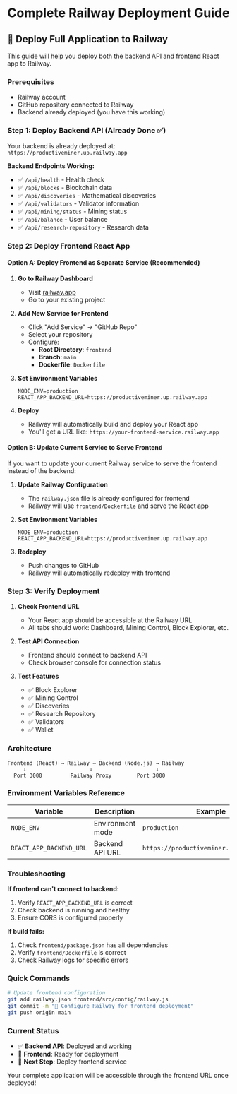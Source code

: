 # Complete Railway Deployment Guide

## 🚀 Deploy Full Application to Railway

This guide will help you deploy both the backend API and frontend React app to Railway.

### Prerequisites
- Railway account
- GitHub repository connected to Railway
- Backend already deployed (you have this working)

### Step 1: Deploy Backend API (Already Done ✅)

Your backend is already deployed at: `https://productiveminer.up.railway.app`

**Backend Endpoints Working:**
- ✅ `/api/health` - Health check
- ✅ `/api/blocks` - Blockchain data
- ✅ `/api/discoveries` - Mathematical discoveries
- ✅ `/api/validators` - Validator information
- ✅ `/api/mining/status` - Mining status
- ✅ `/api/balance` - User balance
- ✅ `/api/research-repository` - Research data

### Step 2: Deploy Frontend React App

#### Option A: Deploy Frontend as Separate Service (Recommended)

1. **Go to Railway Dashboard**
   - Visit [railway.app](https://railway.app)
   - Go to your existing project

2. **Add New Service for Frontend**
   - Click "Add Service" → "GitHub Repo"
   - Select your repository
   - Configure:
     - **Root Directory**: `frontend`
     - **Branch**: `main`
     - **Dockerfile**: `Dockerfile`

3. **Set Environment Variables**
   ```
   NODE_ENV=production
   REACT_APP_BACKEND_URL=https://productiveminer.up.railway.app
   ```

4. **Deploy**
   - Railway will automatically build and deploy your React app
   - You'll get a URL like: `https://your-frontend-service.railway.app`

#### Option B: Update Current Service to Serve Frontend

If you want to update your current Railway service to serve the frontend instead of the backend:

1. **Update Railway Configuration**
   - The `railway.json` file is already configured for frontend
   - Railway will use `frontend/Dockerfile` and serve the React app

2. **Set Environment Variables**
   ```
   NODE_ENV=production
   REACT_APP_BACKEND_URL=https://productiveminer.up.railway.app
   ```

3. **Redeploy**
   - Push changes to GitHub
   - Railway will automatically redeploy with frontend

### Step 3: Verify Deployment

1. **Check Frontend URL**
   - Your React app should be accessible at the Railway URL
   - All tabs should work: Dashboard, Mining Control, Block Explorer, etc.

2. **Test API Connection**
   - Frontend should connect to backend API
   - Check browser console for connection status

3. **Test Features**
   - ✅ Block Explorer
   - ✅ Mining Control
   - ✅ Discoveries
   - ✅ Research Repository
   - ✅ Validators
   - ✅ Wallet

### Architecture

```
Frontend (React) → Railway → Backend (Node.js) → Railway
     ↓                    ↓                    ↓
  Port 3000         Railway Proxy        Port 3000
```

### Environment Variables Reference

| Variable | Description | Example |
|----------|-------------|---------|
| `NODE_ENV` | Environment mode | `production` |
| `REACT_APP_BACKEND_URL` | Backend API URL | `https://productiveminer.up.railway.app` |

### Troubleshooting

**If frontend can't connect to backend:**
1. Verify `REACT_APP_BACKEND_URL` is correct
2. Check backend is running and healthy
3. Ensure CORS is configured properly

**If build fails:**
1. Check `frontend/package.json` has all dependencies
2. Verify `frontend/Dockerfile` is correct
3. Check Railway logs for specific errors

### Quick Commands

```bash
# Update frontend configuration
git add railway.json frontend/src/config/railway.js
git commit -m "🚀 Configure Railway for frontend deployment"
git push origin main
```

### Current Status

- ✅ **Backend API**: Deployed and working
- 🔄 **Frontend**: Ready for deployment
- 🎯 **Next Step**: Deploy frontend service

Your complete application will be accessible through the frontend URL once deployed! 